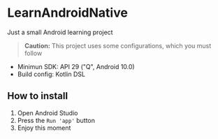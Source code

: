 # LearnAndroidNative
Just a small Android learning project

>**Caution:** This project uses some configurations, which you must follow
* Minimun SDK: API 29 ("Q", Android 10.0)
* Build config: Kotlin DSL

## How to install
1. Open Android Studio
1. Press the `Run 'app'` button
1. Enjoy this moment

